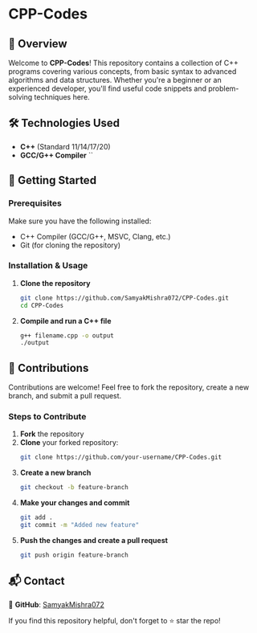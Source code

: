 # CPP-Codes

## 📌 Overview
Welcome to **CPP-Codes**! This repository contains a collection of C++ programs covering various concepts, from basic syntax to advanced algorithms and data structures. Whether you're a beginner or an experienced developer, you'll find useful code snippets and problem-solving techniques here.

## 🛠️ Technologies Used
- **C++** (Standard 11/14/17/20)
- **GCC/G++ Compiler**
``

## 🚀 Getting Started
### Prerequisites
Make sure you have the following installed:
- C++ Compiler (GCC/G++, MSVC, Clang, etc.)
- Git (for cloning the repository)

### Installation & Usage
1. **Clone the repository**
   ```sh
   git clone https://github.com/SamyakMishra072/CPP-Codes.git
   cd CPP-Codes
   ```
2. **Compile and run a C++ file**
   ```sh
   g++ filename.cpp -o output
   ./output
   ```

## 📌 Contributions
Contributions are welcome! Feel free to fork the repository, create a new branch, and submit a pull request.

### Steps to Contribute
1. **Fork** the repository
2. **Clone** your forked repository:
   ```sh
   git clone https://github.com/your-username/CPP-Codes.git
   ```
3. **Create a new branch**
   ```sh
   git checkout -b feature-branch
   ```
4. **Make your changes and commit**
   ```sh
   git add .
   git commit -m "Added new feature"
   ```
5. **Push the changes and create a pull request**
   ```sh
   git push origin feature-branch
   ```

## 📬 Contact
🔗 **GitHub**: [SamyakMishra072](https://github.com/SamyakMishra072)

If you find this repository helpful, don't forget to ⭐ star the repo!

